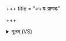 +++
title = "०५ यः प्राणदः"

+++
<details><summary>मूलम् (VS)</summary>

यः प्रा॑ण॒दः प्रा॑ण॒दवा॑न्ब॒भूव॒ यस्मै॑ लो॒का घृ॒तव॑न्तः॒ क्षर॑न्ति। ज्योति॑ष्मतीः प्र॒दिशो॒ यस्य॒ सर्वा॒स्तेनौ॑द॒नेनाति॑ तराणि मृ॒त्युम् ॥
</details>